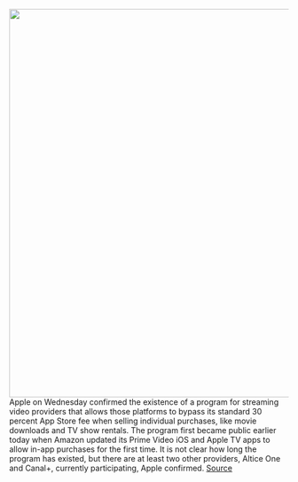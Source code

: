 <img src='https://cdn.vox-cdn.com/thumbor/51NVFXjR9N4pxnj35YU8xCZjazE=/0x0:2040x1360/1200x800/filters:focal(857x517:1183x843)/cdn.vox-cdn.com/uploads/chorus_image/image/66590694/acastro_170731_1777_0001_v2.0.jpg' width='700px' /><br/>
Apple on Wednesday confirmed the existence of a program for streaming video providers that allows those platforms to bypass its standard 30 percent App Store fee when selling individual purchases, like movie downloads and TV show rentals. The program first became public earlier today when Amazon updated its Prime Video iOS and Apple TV apps to allow in-app purchases for the first time. It is not clear how long the program has existed, but there are at least two other providers, Altice One and Canal+, currently participating, Apple confirmed.
<a href='https://www.theverge.com/2020/4/1/21203630/apple-amazon-prime-video-ios-app-store-cut-exempt-program-deal'> Source <a/>